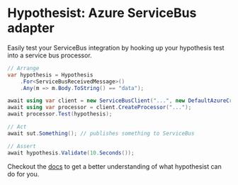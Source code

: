 # Hypothesist: Azure ServiceBus adapter 

Easily test your ServiceBus integration by hooking up your hypothesis test into a service bus processor.

```csharp
// Arrange
var hypothesis = Hypothesis
    .For<ServiceBusReceivedMessage>()
    .Any(m => m.Body.ToString() == "data");

await using var client = new ServiceBusClient("...", new DefaultAzureCredential());
await using var processor = client.CreateProcessor("...");
await processor.Test(hypothesis);

// Act
await sut.Something(); // publishes something to ServiceBus

// Assert
await hypothesis.Validate(10.Seconds());
```

Checkout the [docs](https://github.com/riezebosch/hypothesist) to get a better understanding of what hypothesist can do for you.
